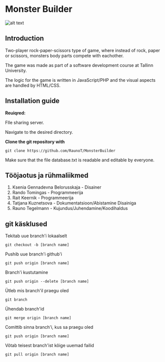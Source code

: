 # Monster Builder
![alt text](https://github.com/RaunoT/MonsterBuilder/blob/master/assets/screenshot.gif?raw=true "Screenshot")

## Introduction

Two-player rock-paper-scissors type of game, where instead of rock, paper or scissors,
monsters body parts compete with eachother.

The game was made as part of a software development course at Tallinn University.

The logic for the game is written in JavaScript/PHP and the visual aspects are handled by HTML/CSS.


## Installation guide

**Reuiqred:**

FIle sharing server.

Navigate to the desired directory.

**Clone the git repository with**
```
git clone https://github.com/RaunoT/MonsterBuilder
```

Make sure that the file database.txt is readable and editable by everyone.

## Tööjaotus ja rühmaliikmed

1. Ksenia Gennadevna Belorusskaja - Disainer
2. Rando Tomingas - Programmeerija
3. Rait Keernik - Programmeerija
4. Tatjana Kuznetsova - Dokumentatsioon/Abistamine Disainiga
5. Rauno Tegelmann - Kujundus/Juhendamine/Koodihaldus

## git käsklused

Tekitab uue branch'i lokaalselt
```
git checkout -b [branch name]
```

Pushib uue branch'i github'i
```
git push origin [branch name]
```

Branch'i kustutamine
```
git push origin --delete [branch name]
```

Ütleb mis branch'il praegu oled 
```
git branch
```

Ühendab branch'id
```
git merge origin [branch name]
```

Comittib sinna branch'i, kus sa praegu oled
```
git push origin [branch name]
```

Võtab teisest branch'ist kõige uuemad failid
```
git pull origin [branch name]
```
